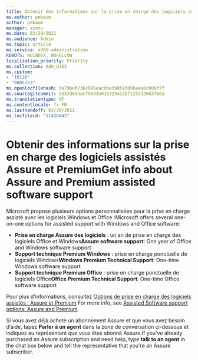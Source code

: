 ```yaml
---
title: Obtenir des informations sur la prise en charge des logiciels assistés Assure et Premium
ms.author: pebaum
author: pebaum
manager: scotv
ms.date: 03/29/2021
ms.audience: Admin
ms.topic: article
ms.service: o365-administration
ROBOTS: NOINDEX, NOFOLLOW
localization_priority: Priority
ms.collection: Adm_O365
ms.custom:
- "10136"
- "9005723"
ms.openlocfilehash: 5a796eb736c995eac9be390593096a4a6c006f7f
ms.sourcegitcommit: e552d65aac79433a911723412bf1252d20d3f0da
ms.translationtype: HT
ms.contentlocale: fr-FR
ms.lasthandoff: 03/30/2021
ms.locfileid: "51426842"
---
```

# <a name="get-info-about-assure-and-premium-assisted-software-support"></a><span data-ttu-id="35e20-102">Obtenir des informations sur la prise en charge des logiciels assistés Assure et Premium</span><span class="sxs-lookup"><span data-stu-id="35e20-102">Get info about Assure and Premium assisted software support</span></span>

<span data-ttu-id="35e20-103">Microsoft propose plusieurs options personnalisées pour la prise en charge assisté avec les logiciels Windows et Office :</span><span class="sxs-lookup"><span data-stu-id="35e20-103">Microsoft offers several one-on-one options for assisted support with Windows and Office software:</span></span>

- <span data-ttu-id="35e20-104">**Prise en charge Assure des logiciels** : un an de prise en charge des logiciels Office et Windows</span><span class="sxs-lookup"><span data-stu-id="35e20-104">**Assure software support**: One year of Office and Windows software support</span></span>
- <span data-ttu-id="35e20-105">**Support technique Premium Windows** : prise en charge ponctuelle de logiciels Windows</span><span class="sxs-lookup"><span data-stu-id="35e20-105">**Windows Premium Technical Support**: One-time Windows software support</span></span>
- <span data-ttu-id="35e20-106">**Support technique Premium Office** : prise en charge ponctuelle de logiciels Office</span><span class="sxs-lookup"><span data-stu-id="35e20-106">**Office Premium Technical Support**: One-time Office software support</span></span>

<span data-ttu-id="35e20-107">Pour plus d’informations, consultez [Options de prise en charge des logiciels assistés : Assure et Premium](https://support.microsoft.com/help/4467230/assisted-software-support-options-assure-premium).</span><span class="sxs-lookup"><span data-stu-id="35e20-107">For more info, see [Assisted Software support options: Assure and Premium](https://support.microsoft.com/help/4467230/assisted-software-support-options-assure-premium).</span></span>

<span data-ttu-id="35e20-108">Si vous avez déjà acheté un abonnement Assure et que vous avez besoin d’aide, tapez **Parler à un agent** dans la zone de conversation ci-dessous et indiquez au représentant que vous êtes abonné Assure.</span><span class="sxs-lookup"><span data-stu-id="35e20-108">If you've already purchased an Assure subscription and need help, type **talk to an agent** in the chat box below and tell the representative that you're an Assure subscriber.</span></span>

